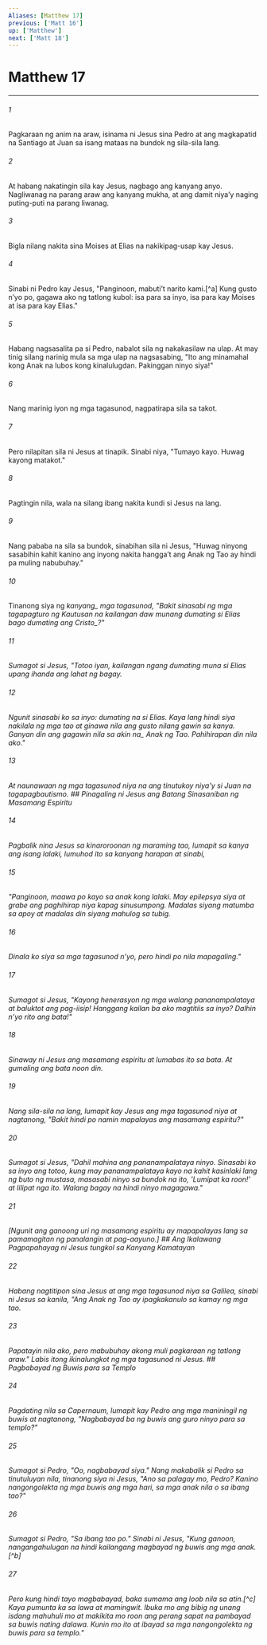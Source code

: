 ```yaml
---
Aliases: [Matthew 17]
previous: ['Matt 16']
up: ['Matthew']
next: ['Matt 18']
---
```

# Matthew 17

***






















###### 1 










Pagkaraan ng anim na araw, isinama ni Jesus sina Pedro at ang magkapatid na Santiago at Juan sa isang mataas na bundok ng sila-sila lang. 





















###### 2 










At habang nakatingin sila kay Jesus, nagbago ang kanyang anyo. Nagliwanag na parang araw ang kanyang mukha, at ang damit niyaʼy naging puting-puti na parang liwanag. 





















###### 3 










Bigla nilang nakita sina Moises at Elias na nakikipag-usap kay Jesus. 





















###### 4 










Sinabi ni Pedro kay Jesus, "Panginoon, mabutiʼt narito kami.[^a] Kung gusto nʼyo po, gagawa ako ng tatlong kubol: isa para sa inyo, isa para kay Moises at isa para kay Elias." 





















###### 5 










Habang nagsasalita pa si Pedro, nabalot sila ng nakakasilaw na ulap. At may tinig silang narinig mula sa mga ulap na nagsasabing, "Ito ang minamahal kong Anak na lubos kong kinalulugdan. Pakinggan ninyo siya!" 





















###### 6 










Nang marinig iyon ng mga tagasunod, nagpatirapa sila sa takot. 





















###### 7 










Pero nilapitan sila ni Jesus at tinapik. Sinabi niya, "Tumayo kayo. Huwag kayong matakot." 





















###### 8 










Pagtingin nila, wala na silang ibang nakita kundi si Jesus na lang. 





















###### 9 










Nang pababa na sila sa bundok, sinabihan sila ni Jesus, "Huwag ninyong sasabihin kahit kanino ang inyong nakita hanggaʼt ang Anak ng Tao ay hindi pa muling nabubuhay." 





















###### 10 










Tinanong siya ng <i class="trans-change">kanyang_ mga tagasunod, "Bakit sinasabi ng mga tagapagturo ng Kautusan na kailangan daw munang dumating si Elias <i class="trans-change">bago dumating ang Cristo_?" 





















###### 11 










Sumagot si Jesus, "Totoo iyan, kailangan ngang dumating muna si Elias upang ihanda ang lahat ng bagay. 





















###### 12 










Ngunit sinasabi ko sa inyo: dumating na si Elias. Kaya lang hindi siya nakilala ng mga tao at ginawa nila ang gusto nilang gawin sa kanya. Ganyan din ang gagawin nila sa <i class="trans-change">akin na_ Anak ng Tao. Pahihirapan din nila ako." 





















###### 13 










At naunawaan ng mga tagasunod niya na ang tinutukoy niyaʼy si Juan na tagapagbautismo. ## Pinagaling ni Jesus ang Batang Sinasaniban ng Masamang Espiritu 





















###### 14 










Pagbalik nina Jesus sa kinaroroonan ng maraming tao, lumapit sa kanya ang isang lalaki, lumuhod ito sa kanyang harapan at sinabi, 





















###### 15 










"Panginoon, maawa po kayo sa anak kong lalaki. May epilepsya siya at grabe ang paghihirap niya kapag sinusumpong. Madalas siyang matumba sa apoy at madalas din siyang mahulog sa tubig. 





















###### 16 










Dinala ko siya sa mga tagasunod nʼyo, pero hindi po nila mapagaling." 





















###### 17 










Sumagot si Jesus, "Kayong henerasyon ng mga walang pananampalataya at baluktot ang pag-iisip! Hanggang kailan ba ako magtitiis sa inyo? Dalhin nʼyo rito ang bata!" 





















###### 18 










Sinaway ni Jesus ang masamang espiritu at lumabas ito sa bata. At gumaling ang bata noon din. 





















###### 19 










Nang sila-sila na lang, lumapit kay Jesus ang mga tagasunod niya at nagtanong, "Bakit hindi po namin mapalayas ang masamang espiritu?" 





















###### 20 










Sumagot si Jesus, "Dahil mahina ang pananampalataya ninyo. Sinasabi ko sa inyo ang totoo, kung may pananampalataya kayo na kahit kasinlaki lang ng buto ng mustasa, masasabi ninyo sa bundok na ito, 'Lumipat ka roon!' at lilipat nga ito. Walang bagay na hindi ninyo magagawa." 





















###### 21 










[Ngunit ang ganoong uri ng masamang espiritu ay mapapalayas lang sa pamamagitan ng panalangin at pag-aayuno.] ## Ang Ikalawang Pagpapahayag ni Jesus tungkol sa Kanyang Kamatayan 





















###### 22 










Habang nagtitipon sina Jesus at ang mga tagasunod niya sa Galilea, sinabi ni Jesus sa kanila, "Ang Anak ng Tao ay ipagkakanulo sa kamay ng mga tao. 





















###### 23 










Papatayin nila ako, pero mabubuhay akong muli pagkaraan ng tatlong araw." Labis itong ikinalungkot ng mga tagasunod ni Jesus. ## Pagbabayad ng Buwis para sa Templo 





















###### 24 










Pagdating nila sa Capernaum, lumapit kay Pedro ang mga maniningil ng buwis at nagtanong, "Nagbabayad ba ng buwis ang guro ninyo para sa templo?" 





















###### 25 










Sumagot si Pedro, "Oo, nagbabayad siya." Nang makabalik si Pedro sa tinutuluyan nila, tinanong siya ni Jesus, "Ano sa palagay mo, Pedro? Kanino nangongolekta ng mga buwis ang mga hari, sa mga anak nila o sa ibang tao?" 





















###### 26 










Sumagot si Pedro, "Sa ibang tao po." Sinabi ni Jesus, "Kung ganoon, nangangahulugan na hindi kailangang magbayad ng buwis ang mga anak.[^b] 





















###### 27 










Pero kung hindi tayo magbabayad, baka sumama ang loob nila sa atin.[^c] Kaya pumunta ka sa lawa at mamingwit. Ibuka mo ang bibig ng unang isdang mahuhuli mo at makikita mo roon ang perang sapat na pambayad sa buwis nating dalawa. Kunin mo ito at ibayad sa mga nangongolekta ng buwis para sa templo."
